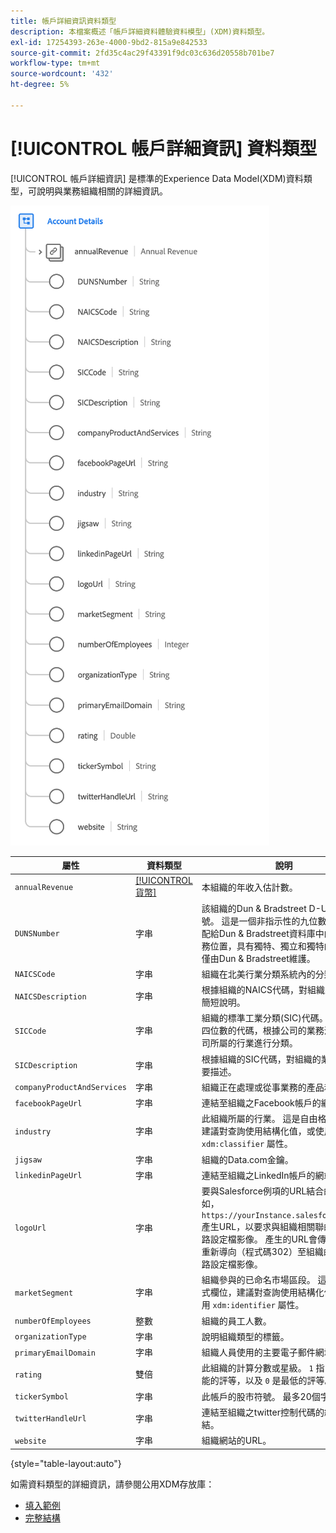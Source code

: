 ```yaml
---
title: 帳戶詳細資訊資料類型
description: 本檔案概述「帳戶詳細資料體驗資料模型」(XDM)資料類型。
exl-id: 17254393-263e-4000-9bd2-815a9e842533
source-git-commit: 2fd35c4ac29f43391f9dc03c636d20558b701be7
workflow-type: tm+mt
source-wordcount: '432'
ht-degree: 5%

---
```


# [!UICONTROL 帳戶詳細資訊] 資料類型

[!UICONTROL 帳戶詳細資訊] 是標準的Experience Data Model(XDM)資料類型，可說明與業務組織相關的詳細資訊。

![資料類型結構](../images/data-types/account-details.png)

| 屬性 | 資料類型 | 說明 |
| --- | --- | --- |
| `annualRevenue` | [[!UICONTROL 貨幣]](./currency.md) | 本組織的年收入估計數。 |
| `DUNSNumber` | 字串 | 該組織的Dun &amp; Bradstreet D-U-N-S號。 這是一個非指示性的九位數數字，分配給Dun &amp; Bradstreet資料庫中的每個業務位置，具有獨特、獨立和獨特的操作，僅由Dun &amp; Bradstreet維護。 |
| `NAICSCode` | 字串 | 組織在北美行業分類系統內的分類。 |
| `NAICSDescription` | 字串 | 根據組織的NAICS代碼，對組織業務線的簡短說明。 |
| `SICCode` | 字串 | 組織的標準工業分類(SIC)代碼。 這是一個四位數的代碼，根據公司的業務活動對公司所屬的行業進行分類。 |
| `SICDescription` | 字串 | 根據組織的SIC代碼，對組織的業務線的簡要描述。 |
| `companyProductAndServices` | 字串 | 組織正在處理或從事業務的產品和服務。 |
| `facebookPageUrl` | 字串 | 連結至組織之Facebook帳戶的網站。 |
| `industry` | 字串 | 此組織所屬的行業。 這是自由格式欄位，建議對查詢使用結構化值，或使用 `xdm:classifier` 屬性。 |
| `jigsaw` | 字串 | 組織的Data.com金鑰。 |
| `linkedinPageUrl` | 字串 | 連結至組織之LinkedIn帳戶的網站。 |
| `logoUrl` | 字串 | 要與Salesforce例項的URL結合的路徑(例如， `https://yourInstance.salesforce.com/`)產生URL，以要求與組織相關聯的社交網路設定檔影像。 產生的URL會傳回HTTP重新導向（程式碼302）至組織的社交網路設定檔影像。 |
| `marketSegment` | 字串 | 組織參與的已命名市場區段。 這是自由格式欄位，建議對查詢使用結構化值，或使用 `xdm:identifier` 屬性。 |
| `numberOfEmployees` | 整數 | 組織的員工人數。 |
| `organizationType` | 字串 | 說明組織類型的標籤。 |
| `primaryEmailDomain` | 字串 | 組織人員使用的主要電子郵件網域。 |
| `rating` | 雙倍 | 此組織的計算分數或星級。 `1` 指出最大可能的評等，以及 `0` 是最低的評等。 |
| `tickerSymbol` | 字串 | 此帳戶的股市符號。 最多20個字元。 |
| `twitterHandleUrl` | 字串 | 連結至組織之twitter控制代碼的網站連結。 |
| `website` | 字串 | 組織網站的URL。 |

{style="table-layout:auto"}

如需資料類型的詳細資訊，請參閱公用XDM存放庫：

* [填入範例](https://github.com/adobe/xdm/blob/master/components/datatypes/b2b/account-organization.example.1.json)
* [完整結構](https://github.com/adobe/xdm/blob/master/components/datatypes/b2b/account-organization.schema.json)
